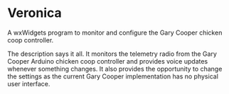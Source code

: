 # Veronica
A wxWidgets program to monitor and configure the Gary Cooper chicken coop controller.

The description says it all. It monitors the telemetry radio from the Gary Cooper Arduino chicken coop controller and provides voice updates whenever something changes.
It also provides the opportunity to change the settings as the current Gary Cooper implementation has no physical user interface.
